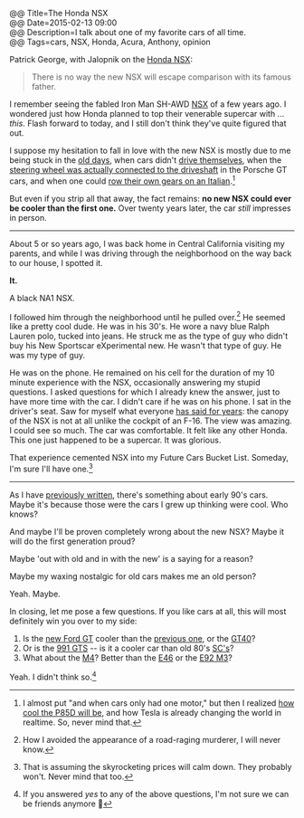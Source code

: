 @@ Title=The Honda NSX  
@@ Date=2015-02-13 09:00  
@@ Description=I talk about one of my favorite cars of all time.  
@@ Tags=cars, NSX, Honda, Acura, Anthony, opinion  

Patrick George, with Jalopnik on the [Honda NSX][jalopnik]:
>There is no way the new NSX will escape comparison with its famous father.

I remember seeing the fabled Iron Man SH-AWD [NSX][wikia] of a few years ago. I wondered just how Honda planned to top their venerable supercar with ... *this.* Flash forward to today, and I still don't think they've quite figured that out. 

I suppose my hesitation to fall in love with the new NSX is mostly due to me being stuck in the [old days][youtube], when cars didn't [drive themselves][wsj], when the [steering wheel was actually connected to the driveshaft][total911] in the Porsche GT cars, and when one could [row their own gears on an Italian][wikipedia].[^f] 

But even if you strip all that away, the fact remains: **no new NSX could ever be cooler than the first one.** Over twenty years later, the car *still* impresses in person. 

<hr class="small" />

About 5 or so years ago, I was back home in Central California visiting my parents, and while I was driving through the neighborhood on the way back to our house, I spotted it. 

**It.**

A black NA1 NSX. 

I followed him through the neighborhood until he pulled over.[^s] He seemed like a pretty cool dude. He was in his 30's. He wore a navy blue Ralph Lauren polo, tucked into jeans. He struck me as the type of guy who didn't buy his New Sportscar eXperimental new. He wasn't that type of guy. He was my type of guy. 

He was on the phone. He remained on his cell for the duration of my 10 minute experience with the NSX, occasionally answering my stupid questions. I asked questions for which I already knew the answer, just to have more time with the car. I didn't care if he was on his phone. I sat in the driver's seat. Saw for myself what everyone [has said for years][youtube 2]: the canopy of the NSX is not at all unlike the cockpit of an F-16. The view was amazing. I could see so much. The car was comfortable. It felt like any other Honda. This one just happened to be a supercar. It was glorious. 

That experience cemented NSX into my Future Cars Bucket List. Someday, I'm sure I'll have one.[^o]

<hr class="small" />

As I have [previously written][prev], there's something about early 90's cars. Maybe it's because those were the cars I grew up thinking were cool. Who knows?

And maybe I'll be proven completely wrong about the new NSX? Maybe it will do the first generation proud? 

Maybe 'out with old and in with the new' is a saying for a reason?

Maybe my waxing nostalgic for old cars makes me an old person?

Yeah. Maybe. 

In closing, let me pose a few questions. If you like cars at all, this will most definitely win you over to my side:

1. Is the [new Ford GT][jalopnik 2] cooler than the [previous one][caranddriver], or the [GT40][youtube 3]? 
2. Or is the [991 GTS][youtube 4] -- is it a cooler car than old 80's [SC's][youtube 5]? 
3. What about the [M4][youtube 6]? Better than the [E46][youtube 7] or the [E92 M3][youtube 8]? 

Yeah. I didn't think so.[^ts]

[^f]: I almost put "and when cars only had one motor," but then I realized [how cool the P85D will be][teslamotors], and how Tesla is already changing the world in realtime. So, never mind that. 
[^o]: That is assuming the skyrocketing prices will calm down. They probably won't. Never mind that too. 
[^s]: How I avoided the appearance of a road-raging murderer, I will never know. 
[^ts]: If you answered *yes* to any of the above questions, I'm not sure we can be friends anymore 🚗

[caranddriver]: http://www.caranddriver.com/reviews/2005-ford-gt-road-test-review
[jalopnik]: http://jalopnik.com/driving-a-supercharged-zanardi-edition-acura-nsx-was-a-1684602295
[jalopnik 2]: http://jalopnik.com/ford-gt-this-is-it-1678893649
[prev]: @@SiteRoot@@/2015/1/12/we-love-cars
[teslamotors]: http://www.teslamotors.com/blog/dual-motor-model-s-and-autopilot
[total911]: http://www.total911.com/opinion-in-defence-of-the-porsche-991s-electric-power-steering/
[wikia]: http://ironman.wikia.com/wiki/Acura_NSX
[wikipedia]: https://en.wikipedia.org/wiki/Ferrari_458
[wsj]: http://blogs.wsj.com/digits/2015/02/02/uber-chases-google-in-self-driving-cars/
[youtube]: https://www.youtube.com/watch?v=BJ3vTFHDa_4
[youtube 2]: https://www.youtube.com/watch?v=uebXYuTYrPE
[youtube 3]: https://www.youtube.com/watch?v=c3Wbgl_ZP_A
[youtube 4]: https://www.youtube.com/watch?v=Atyd84SGnBM
[youtube 5]: https://www.youtube.com/watch?v=w7qVyKKE0UM
[youtube 6]: https://www.youtube.com/watch?v=e7LgNeodoDo
[youtube 7]: https://www.youtube.com/watch?v=bLCa67RngWs
[youtube 8]: https://www.youtube.com/watch?v=dFva5Z8hio8